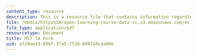 ```yaml
---
content_type: resource
description: This is a resource file that contains information regarding MIT TA form.
file: /media/https%3A/open-learning-course-data-rc.s3.amazonaws.com/ec-s01-internet-technology-in-local-and-global-communities-spring-2005-summer-2005/a529ee43096f37a57f206997a8c4a90e_MITEC_S01S05_mit_ta_form.pdf
file_type: application/pdf
resourcetype: Document
title: MIT TA Form
uid: a529ee43-096f-37a5-7f20-6997a8c4a90e
---
```

